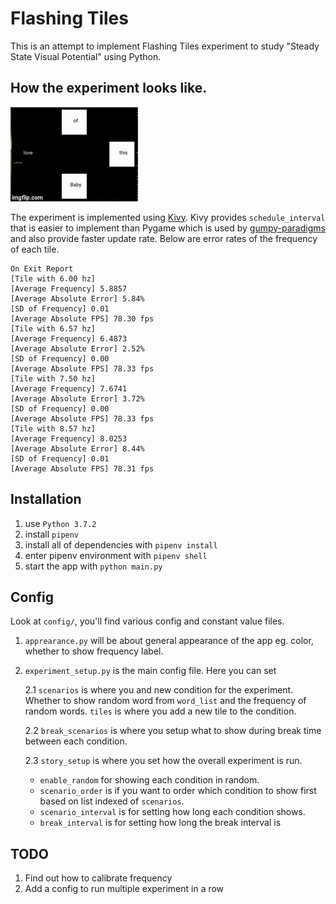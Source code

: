 # Flashing Tiles

This is an attempt to implement Flashing Tiles experiment to study "Steady State Visual Potential" using Python.

## How the experiment looks like.
![](demo.gif)

The experiment is implemented using [Kivy](https://github.com/kivy/kivy). Kivy provides `schedule_interval` that is easier
to implement than Pygame which is used by [gumpy-paradigms](https://github.com/gumpy-bci/gumpy-paradigms) 
and also provide faster update rate. Below are error rates of the frequency of each tile. 

```
On Exit Report
[Tile with 6.00 hz]
[Average Frequency] 5.8857
[Average Absolute Error] 5.84%
[SD of Frequency] 0.01
[Average Absolute FPS] 78.30 fps
[Tile with 6.57 hz]
[Average Frequency] 6.4873
[Average Absolute Error] 2.52%
[SD of Frequency] 0.00
[Average Absolute FPS] 78.33 fps
[Tile with 7.50 hz]
[Average Frequency] 7.6741
[Average Absolute Error] 3.72%
[SD of Frequency] 0.00
[Average Absolute FPS] 78.33 fps
[Tile with 8.57 hz]
[Average Frequency] 8.0253
[Average Absolute Error] 8.44%
[SD of Frequency] 0.01
[Average Absolute FPS] 78.31 fps
```

## Installation

1. use `Python 3.7.2`
2. install `pipenv`
3. install all of dependencies with `pipenv install`
4. enter pipenv environment with `pipenv shell`
5. start the app with `python main.py`


## Config

Look at `config/`, you'll find various config and constant value files.

1. `apprearance.py` will be about general appearance of the app eg. color, whether to show frequency label.
2. `experiment_setup.py` is the main config file. Here you can set
    
    2.1 `scenarios` is where you and new condition for the experiment. Whether to show random word from `word_list`
    and the frequency of random words. `tiles` is where you add a new tile to the condition.
    
    2.2 `break_scenarios` is where you setup what to show during break time between each condition.
    
    2.3 `story_setup` is where you set how the overall experiment is run.
    
    - `enable_random` for showing each condition in random.
    - `scenario_order` is if you want to order which condition to show first based on list indexed of `scenarios`.
    - `scenario_interval` is for setting how long each condition shows.
    - `break_interval` is for setting how long the break interval is

## TODO

1. Find out how to calibrate frequency
2. Add a config to run multiple experiment in a row
